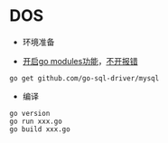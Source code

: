 # DOS

+ 环境准备
- [开启go modules功能](https://blog.csdn.net/Ambrose_Ren/article/details/109065319)，[不开报错](https://ambroseren.github.io/test/Doc/Temp/0000.txt)
```
go get github.com/go-sql-driver/mysql
```

+ 编译
```
go version
go run xxx.go
go build xxx.go
```
